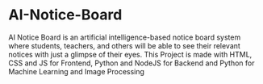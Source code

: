 # AI-Notice-Board
AI Notice Board is an artificial intelligence-based notice board system where students, teachers, and others will be able to see their relevant notices with just a glimpse of their eyes. This Project is made with HTML, CSS and JS for Frontend, Python and NodeJS for Backend and Python for Machine Learning and Image Processing
